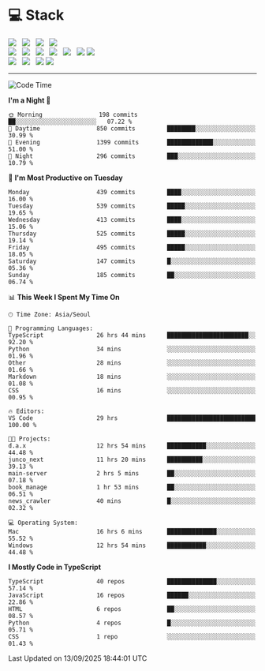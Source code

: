 <h1>💻 Stack</h1>
<div>
 <!-- badge : https://shields.io/ -->
 <!-- icon : https://simpleicons.org/?q=Get -->
 <img src="https://img.shields.io/badge/HTML5-e74c3c?style=flat-square&logo=HTML5&logoColor=white"/> &nbsp 
 <img src="https://img.shields.io/badge/CSS3-0A84FF?style=flat-square&logo=CSS3&logoColor=white"/> &nbsp 
 <img src="https://img.shields.io/badge/JavaScript-FFCD11?style=flat-square&logo=JavaScript&logoColor=white"/> &nbsp 
 <img src="https://img.shields.io/badge/TypeScript-3075C0?style=flat-square&logo=TypeScript&logoColor=white"/>
 <br/>
 <img src="https://img.shields.io/badge/Next-000000?style=flat-square&logo=nextdotjs&logoColor=white"/> &nbsp 
 <img src="https://img.shields.io/badge/React-00BCF6?style=flat-square&logo=React&logoColor=white"/> &nbsp 
 <img src="https://img.shields.io/badge/Redux-764ABC?style=flat-square&logo=Redux&logoColor=white"/> &nbsp
 <img src="https://img.shields.io/badge/Recoil-3578E5?style=flat-square&logo=recoil&logoColor=white"/> &nbsp
 <img src="https://img.shields.io/badge/React-Query-FF4154?style=flat-square&logo=reactquery&logoColor=white"/> &nbsp 
 <img src="https://img.shields.io/badge/styled%2Dcomponents-DB7093?style=flat-square&logo=styled%2Dcomponents&logoColor=white"/>
 <img src="https://img.shields.io/badge/CSS Modules-000000?style=flat-square&logo=CSS Modules&logoColor=white"/> &nbsp 
 <br/>
 <img src="https://img.shields.io/badge/Node-339933?style=flat-square&logo=Node.js&logoColor=white"/> &nbsp 
 <img src="https://img.shields.io/badge/Express-000000?style=flat-square&logo=Express&logoColor=white"/> &nbsp 
 <img src="https://img.shields.io/badge/MongoDB-47A248?style=flat-square&logo=MongoDB&logoColor=white"/>
 <img src="https://img.shields.io/badge/MariaDB-003545?style=flat-square&logo=mariadb&logoColor=white"/>
</div>

<hr>

<!--START_SECTION:waka-->
![Code Time](http://img.shields.io/badge/Code%20Time-2%2C881%20hrs%2030%20mins-blue)

**I'm a Night 🦉** 

```text
🌞 Morning                198 commits         ██░░░░░░░░░░░░░░░░░░░░░░░   07.22 % 
🌆 Daytime                850 commits         ████████░░░░░░░░░░░░░░░░░   30.99 % 
🌃 Evening                1399 commits        █████████████░░░░░░░░░░░░   51.00 % 
🌙 Night                  296 commits         ███░░░░░░░░░░░░░░░░░░░░░░   10.79 % 
```
📅 **I'm Most Productive on Tuesday** 

```text
Monday                   439 commits         ████░░░░░░░░░░░░░░░░░░░░░   16.00 % 
Tuesday                  539 commits         █████░░░░░░░░░░░░░░░░░░░░   19.65 % 
Wednesday                413 commits         ████░░░░░░░░░░░░░░░░░░░░░   15.06 % 
Thursday                 525 commits         █████░░░░░░░░░░░░░░░░░░░░   19.14 % 
Friday                   495 commits         █████░░░░░░░░░░░░░░░░░░░░   18.05 % 
Saturday                 147 commits         █░░░░░░░░░░░░░░░░░░░░░░░░   05.36 % 
Sunday                   185 commits         ██░░░░░░░░░░░░░░░░░░░░░░░   06.74 % 
```


📊 **This Week I Spent My Time On** 

```text
🕑︎ Time Zone: Asia/Seoul

💬 Programming Languages: 
TypeScript               26 hrs 44 mins      ███████████████████████░░   92.20 % 
Python                   34 mins             ░░░░░░░░░░░░░░░░░░░░░░░░░   01.96 % 
Other                    28 mins             ░░░░░░░░░░░░░░░░░░░░░░░░░   01.66 % 
Markdown                 18 mins             ░░░░░░░░░░░░░░░░░░░░░░░░░   01.08 % 
CSS                      16 mins             ░░░░░░░░░░░░░░░░░░░░░░░░░   00.95 % 

🔥 Editors: 
VS Code                  29 hrs              █████████████████████████   100.00 % 

🐱‍💻 Projects: 
d.a.x                    12 hrs 54 mins      ███████████░░░░░░░░░░░░░░   44.48 % 
junco_next               11 hrs 20 mins      ██████████░░░░░░░░░░░░░░░   39.13 % 
main-server              2 hrs 5 mins        ██░░░░░░░░░░░░░░░░░░░░░░░   07.18 % 
book_manage              1 hr 53 mins        ██░░░░░░░░░░░░░░░░░░░░░░░   06.51 % 
news_crawler             40 mins             █░░░░░░░░░░░░░░░░░░░░░░░░   02.32 % 

💻 Operating System: 
Mac                      16 hrs 6 mins       ██████████████░░░░░░░░░░░   55.52 % 
Windows                  12 hrs 54 mins      ███████████░░░░░░░░░░░░░░   44.48 % 
```

**I Mostly Code in TypeScript** 

```text
TypeScript               40 repos            ██████████████░░░░░░░░░░░   57.14 % 
JavaScript               16 repos            ██████░░░░░░░░░░░░░░░░░░░   22.86 % 
HTML                     6 repos             ██░░░░░░░░░░░░░░░░░░░░░░░   08.57 % 
Python                   4 repos             █░░░░░░░░░░░░░░░░░░░░░░░░   05.71 % 
CSS                      1 repo              ░░░░░░░░░░░░░░░░░░░░░░░░░   01.43 % 
```




 Last Updated on 13/09/2025 18:44:01 UTC
<!--END_SECTION:waka-->
